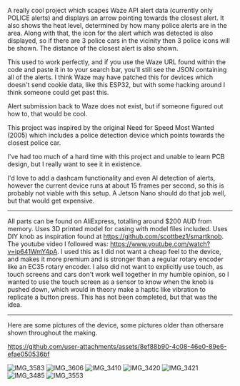 A really cool project which scapes Waze API alert data (currently only POLICE alerts) and displays an arrow pointing towards the closest alert. 
It also shows the heat level, determined by how many police alerts are in the area.
Along with that, the icon for the alert which was detected is also displayed, so if there are 3 police cars in the vicinity then 3 police icons will be shown.
The distance of the closest alert is also shown.

This used to work perfectly, and if you use the Waze URL found within the code and paste it in to your search bar, you'll still see the JSON containing all of the alerts.
I think Waze may have patched this for devices which doesn't send cookie data, like this ESP32, but with some hacking around I think someone could get past this.

Alert submission back to Waze does not exist, but if someone figured out how to, that would be cool.

This project was inspired by the original Need for Speed Most Wanted (2005) which includes a police detection device which points towards the closest police car.

I've had too much of a hard time with this project and unable to learn PCB design, but I really want to see it in existence.

I'd love to add a dashcam functionality and even AI detection of alerts, however the current device runs at about 15 frames per second, so this is probably not viable with this setup.
A Jetson Nano should do that job well, but that would get expensive.

----------------------------------------

All parts can be found on AliExpress, totalling around $200 AUD from memory. Uses 3D printed model for casing with model files included. 
Uses DIY knob as inspiration found at https://github.com/scottbez1/smartknob. The youtube video I followed was: https://www.youtube.com/watch?v=ip641WmY4pA.
I used this as I did not want a cheap feel to the device, and makes it more premium and is stronger than a regular rotary encoder like an EC35 rotary encoder.
I also did not want to explicitly use touch, as touch screens and cars don't work well together in my humble opinion, so I wanted to use the touch screen as a sensor to know when the knob is pushed down, which would in theory make a haptic like vibration to replicate a button press. This has not been completed, but that was the idea.

----------------------------------------

Here are some pictures of the device, some pictures older than othersare shown throughout the making.

https://github.com/user-attachments/assets/8ef88b90-4c08-46e0-89e6-efae050536bf

![IMG_3583](https://github.com/user-attachments/assets/8a708f85-1d08-458c-ad3b-f7323527e11f)
![IMG_3606](https://github.com/user-attachments/assets/19f7778e-d1c3-4d5b-a04c-d6e3c4ec1828)
![IMG_3410](https://github.com/user-attachments/assets/ec7811a2-9f51-4a33-84d0-fb7bfc86974c)
![IMG_3420](https://github.com/user-attachments/assets/7a383259-eb33-4d4e-96cc-ea5484fc7472)
![IMG_3421](https://github.com/user-attachments/assets/65d46f26-b007-4ea7-8e20-91a6984d283a)
![IMG_3485](https://github.com/user-attachments/assets/6766496d-a223-43fb-81a0-0540633a9ef1)
![IMG_3553](https://github.com/user-attachments/assets/d6f2a744-af22-4f6d-b79e-90dc605bd09d)
